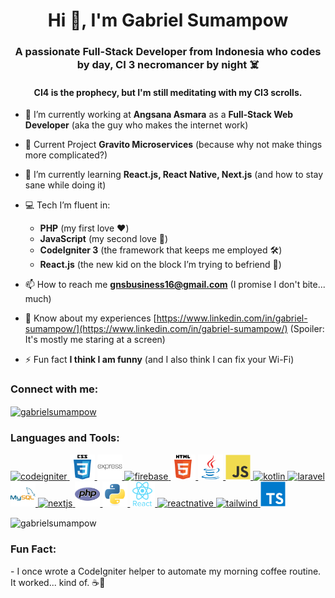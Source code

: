 <h1 align="center">Hi 👋, I'm Gabriel Sumampow</h1>
<h3 align="center">A passionate Full-Stack Developer from Indonesia who codes by day, CI 3 necromancer by night ☠️</h3>
<h4 align="center">CI4 is the prophecy, but I'm still meditating with my CI3 scrolls.</h4>

- 🏢 I’m currently working at **Angsana Asmara** as a **Full-Stack Web Developer** (aka the guy who makes the internet work)

- 🔭 Current Project **Gravito Microservices** (because why not make things more complicated?)

- 🌱 I’m currently learning **React.js, React Native, Next.js** (and how to stay sane while doing it)
  
- 💻 Tech I’m fluent in:
  - **PHP** (my first love ❤️)
  - **JavaScript** (my second love 💛)
  - **CodeIgniter 3** (the framework that keeps me employed 🛠️)
  - **React.js** (the new kid on the block I’m trying to befriend 🤝)

- 📫 How to reach me **gnsbusiness16@gmail.com** (I promise I don't bite... much)

- 📄 Know about my experiences [https://www.linkedin.com/in/gabriel-sumampow/](https://www.linkedin.com/in/gabriel-sumampow/) (Spoiler: It's mostly me staring at a screen)

- ⚡ Fun fact **I think I am funny** (and I also think I can fix your Wi-Fi)

<h3 align="left">Connect with me:</h3>
<p align="left">
<a href="https://instagram.com/gabrielsumampow" target="blank"><img align="center" src="https://raw.githubusercontent.com/rahuldkjain/github-profile-readme-generator/master/src/images/icons/Social/instagram.svg" alt="gabrielsumampow" height="30" width="40" /></a>
</p>

<h3 align="left">Languages and Tools:</h3>
<p align="left"> 
  <a href="https://codeigniter.com" target="_blank" rel="noreferrer"> <img src="https://cdn.worldvectorlogo.com/logos/codeigniter.svg" alt="codeigniter" width="40" height="40"/> </a> 
  <a href="https://www.w3schools.com/css/" target="_blank" rel="noreferrer"> <img src="https://raw.githubusercontent.com/devicons/devicon/master/icons/css3/css3-original-wordmark.svg" alt="css3" width="40" height="40"/> </a> 
  <a href="https://expressjs.com" target="_blank" rel="noreferrer"> <img src="https://raw.githubusercontent.com/devicons/devicon/master/icons/express/express-original-wordmark.svg" alt="express" width="40" height="40"/> </a> 
  <a href="https://firebase.google.com/" target="_blank" rel="noreferrer"> <img src="https://www.vectorlogo.zone/logos/firebase/firebase-icon.svg" alt="firebase" width="40" height="40"/> </a> 
  <a href="https://www.w3.org/html/" target="_blank" rel="noreferrer"> <img src="https://raw.githubusercontent.com/devicons/devicon/master/icons/html5/html5-original-wordmark.svg" alt="html5" width="40" height="40"/> </a> 
  <a href="https://www.java.com" target="_blank" rel="noreferrer"> <img src="https://raw.githubusercontent.com/devicons/devicon/master/icons/java/java-original.svg" alt="java" width="40" height="40"/> </a> 
  <a href="https://developer.mozilla.org/en-US/docs/Web/JavaScript" target="_blank" rel="noreferrer"> <img src="https://raw.githubusercontent.com/devicons/devicon/master/icons/javascript/javascript-original.svg" alt="javascript" width="40" height="40"/> </a> 
  <a href="https://kotlinlang.org" target="_blank" rel="noreferrer"> <img src="https://www.vectorlogo.zone/logos/kotlinlang/kotlinlang-icon.svg" alt="kotlin" width="40" height="40"/> </a> 
  <a href="https://laravel.com/" target="_blank" rel="noreferrer"> <img src="https://cdn.jsdelivr.net/gh/devicons/devicon@latest/icons/laravel/laravel-original.svg" alt="laravel" width="40" height="40"/> </a> 
  <a href="https://www.mysql.com/" target="_blank" rel="noreferrer"> <img src="https://raw.githubusercontent.com/devicons/devicon/master/icons/mysql/mysql-original-wordmark.svg" alt="mysql" width="40" height="40"/> </a> 
  <a href="https://nextjs.org/" target="_blank" rel="noreferrer"> <img src="https://cdn.worldvectorlogo.com/logos/nextjs-2.svg" alt="nextjs" width="40" height="40"/> </a> 
  <a href="https://www.php.net" target="_blank" rel="noreferrer"> <img src="https://raw.githubusercontent.com/devicons/devicon/master/icons/php/php-original.svg" alt="php" width="40" height="40"/> </a> 
  <a href="https://www.python.org" target="_blank" rel="noreferrer"> <img src="https://raw.githubusercontent.com/devicons/devicon/master/icons/python/python-original.svg" alt="python" width="40" height="40"/> </a> 
  <a href="https://reactjs.org/" target="_blank" rel="noreferrer"> <img src="https://raw.githubusercontent.com/devicons/devicon/master/icons/react/react-original-wordmark.svg" alt="react" width="40" height="40"/> </a> 
  <a href="https://reactnative.dev/" target="_blank" rel="noreferrer"> <img src="https://reactnative.dev/img/header_logo.svg" alt="reactnative" width="40" height="40"/> </a> 
  <a href="https://tailwindcss.com/" target="_blank" rel="noreferrer"> <img src="https://www.vectorlogo.zone/logos/tailwindcss/tailwindcss-icon.svg" alt="tailwind" width="40" height="40"/> </a> 
  <a href="https://www.typescriptlang.org/" target="_blank" rel="noreferrer"> <img src="https://raw.githubusercontent.com/devicons/devicon/master/icons/typescript/typescript-original.svg" alt="typescript" width="40" height="40"/> </a> 
</p>

<p><img align="center" src="https://github-readme-stats.vercel.app/api/top-langs?username=gabrielsumampow&show_icons=true&locale=en&layout=compact" alt="gabrielsumampow" /></p>

<h3 align="left">Fun Fact:</h3>
<p align="left">
  - I once wrote a CodeIgniter helper to automate my morning coffee routine. It worked... kind of. ☕🤖
</p>
